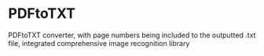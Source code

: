 # PDFtoTXT
PDFtoTXT converter, with page numbers being included to the outputted .txt file, integrated comprehensive image recognition library
